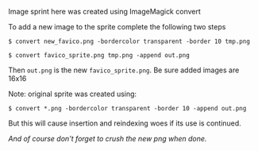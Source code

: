 Image sprint here was created using ImageMagick convert

To add a new image to the sprite complete the following two steps

    $ convert new_favico.png -bordercolor transparent -border 10 tmp.png

    $ convert favico_sprite.png tmp.png -append out.png

Then `out.png` is the new `favico_sprite.png`. Be sure added images are 16x16

Note: original sprite was created using:

    $ convert *.png -bordercolor transparent -border 10 -append out.png

But this will cause insertion and reindexing woes if its use is continued.

_And of course don't forget to crush the new png when done._
